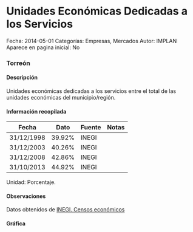 Unidades Económicas Dedicadas a los Servicios
=====

Fecha: 2014-05-01
Categorías: Empresas, Mercados
Autor: IMPLAN
Aparece en pagina inicial: No

### Torreón

#### Descripción

Unidades económicas dedicadas a los servicios entre el total de las unidades económicas del municipio/región.

<!-- break -->

#### Información recopilada

<table class="table table-hover table-bordered matriz">
  <thead>
    <tr><th>Fecha</th><th>Dato</th><th>Fuente</th><th>Notas</th></tr>
  </thead>
  <tbody>
    <tr><td class="centrado">31/12/1998</td><td class="derecha">39.92%</td><td>INEGI</td><td></td></tr>
    <tr><td class="centrado">31/12/2003</td><td class="derecha">40.26%</td><td>INEGI</td><td></td></tr>
    <tr><td class="centrado">31/12/2008</td><td class="derecha">42.86%</td><td>INEGI</td><td></td></tr>
    <tr><td class="centrado">31/10/2013</td><td class="derecha">44.92%</td><td>INEGI</td><td></td></tr>
  </tbody>
</table>

Unidad: Porcentaje.

#### Observaciones

Datos obtenidos de [INEGI. Censos económicos](http://www3.inegi.org.mx/sistemas/saic/)

#### Gráfica

<div id="Morrishlsgqlui" class="grafica"></div>
  <script>
  new Morris.Line({
    element: 'Morrishlsgqlui',
    data: [
      { fecha: '1998-12-31', dato: 39.9200 },
      { fecha: '2003-12-31', dato: 40.2600 },
      { fecha: '2008-12-31', dato: 42.8600 },
      { fecha: '2013-10-31', dato: 44.9200 }
    ],
    xkey: 'fecha',
    ykeys: ['dato'],
    labels: ['Dato'],
    lineColors: ['#FF5B02'],
    xLabelFormat: function(d) {
      return d.getDate()+'/'+(d.getMonth()+1)+'/'+d.getFullYear();
    },
    dateFormat: function (ts) {
      var d = new Date(ts);
      return d.getDate() + '/' + (d.getMonth() + 1) + '/' + d.getFullYear();
    }
  });
  </script>
